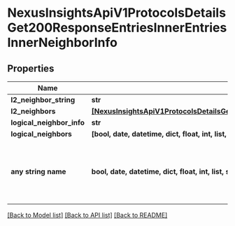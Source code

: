 # NexusInsightsApiV1ProtocolsDetailsGet200ResponseEntriesInnerEntriesInnerNeighborInfo


## Properties
Name | Type | Description | Notes
------------ | ------------- | ------------- | -------------
**l2_neighbor_string** | **str** |  | [optional] 
**l2_neighbors** | [**[NexusInsightsApiV1ProtocolsDetailsGet200ResponseEntriesInnerEntriesInnerNeighborInfoL2NeighborsInner]**](NexusInsightsApiV1ProtocolsDetailsGet200ResponseEntriesInnerEntriesInnerNeighborInfoL2NeighborsInner.md) |  | [optional] 
**logical_neighbor_info** | **str** |  | [optional] 
**logical_neighbors** | **[bool, date, datetime, dict, float, int, list, str, none_type]** |  | [optional] 
**any string name** | **bool, date, datetime, dict, float, int, list, str, none_type** | any string name can be used but the value must be the correct type | [optional]

[[Back to Model list]](../README.md#documentation-for-models) [[Back to API list]](../README.md#documentation-for-api-endpoints) [[Back to README]](../README.md)


